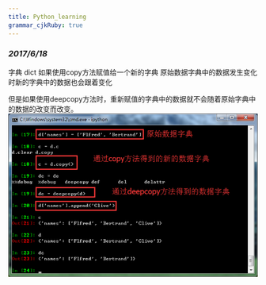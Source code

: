 ```yaml
---
title: Python_learning  
grammar_cjkRuby: true
---
```

### *2017/6/18*
字典 dict 如果使用copy方法赋值给一个新的字典
原始数据字典中的数据发生变化时新的字典中的数据也会跟着变化

但是如果使用deepcopy方法时，重新赋值的字典中的数据就不会随着原始字典中的数据的改变而改变。
![enter description here][1]


  [1]: ./images/1497757118434.jpg "1497757118434.jpg"